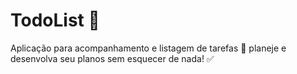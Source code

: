 # TodoList 📃
Aplicação para acompanhamento e listagem de tarefas 🚀
planeje e desenvolva seu planos sem esquecer de nada! ✅ 
